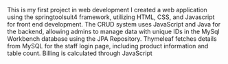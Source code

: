 This is my first project in web development
 I created a web application using the springtoolsuit4 framework, utilizing HTML, CSS, and Javascript for front end development.
 The CRUD system uses JavaScript and Java for the backend, allowing admins to manage data with unique IDs in the MySql Workbench database using the JPA Repository.
 Thymeleaf fetches details from MySQL for the staff login page, including product information and table count. Billing is calculated through JavaScript
